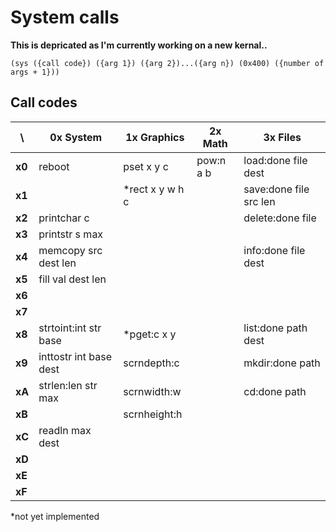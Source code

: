 System calls
============

**This is depricated as I'm currently working on a new kernal..**

```wat
(sys ({call code}) ({arg 1}) ({arg 2})...({arg n}) (0x400) ({number of args + 1}))
```

Call codes
----------

\      | 0x System              | 1x Graphics     | 2x Math   | 3x Files
-------|------------------------|-----------------|-----------|-----------------------
**x0** | reboot                 | pset x y c      | pow:n a b | load:done file dest
**x1** |                        | *rect x y w h c |           | save:done file src len
**x2** | printchar c            |                 |           | delete:done file
**x3** | printstr s max         |                 |           |
**x4** | memcopy src dest len   |                 |           | info:done file dest
**x5** | fill val dest len      |                 |           |
**x6** |                        |                 |           |
**x7** |                        |                 |           |
**x8** | strtoint:int str base  | *pget:c x y     |           | list:done path dest
**x9** | inttostr int base dest | scrndepth:c     |           | mkdir:done path
**xA** | strlen:len str  max    | scrnwidth:w     |           | cd:done path
**xB** |                        | scrnheight:h    |           |
**xC** | readln max dest        |                 |           |
**xD** |                        |                 |           |
**xE** |                        |                 |           |
**xF** |                        |                 |           |

*not yet implemented
